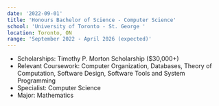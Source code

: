 ```yaml
---
date: '2022-09-01'
title: 'Honours Bachelor of Science - Computer Science'
school: 'University of Toronto - St. George '
location: Toronto, ON
range: 'September 2022 - April 2026 (expected)'
---
```


- Scholarships: Timothy P. Morton Scholarship (\$30,000+)
- Relevant Coursework: Computer Organization, Databases, Theory of Computation, Software Design, Software Tools and System Programming
- Specialist: Computer Science
- Major: Mathematics
